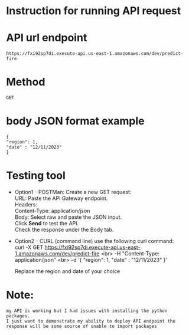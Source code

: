 # Instruction for running API request 
# API url endpoint
    https://fxi92sp7di.execute-api.us-east-1.amazonaws.com/dev/predict-fire

# Method 
    GET
# body JSON format example
    {
    "region": 1,
    "date" : "12/11/2023"
    }
# Testing tool 

 - Option1 - POSTMan:
    Create a new GET request:<br>
    URL: Paste the API Gateway endpoint.<br>
    Headers:<br>
        Content-Type: application/json<br>
    Body: Select raw and paste the JSON input.<br>
    Click **Send** to test the API.<br>
    Check the response under the Body tab.<br>

 - Option2 - CURL (command line)
    use the following curl command:<br>
        curl -X GET https://fxi92sp7di.execute-api.us-east-1.amazonaws.com/dev/predict-fire \<br>
        -H "Content-Type: application/json" \<br>
        -d '{
        "region": 1,
        "date" : "12/11/2023"
        }'<br>
    
    Replace the region and date of your choice

# Note: 
    my API is working but I had issues with installing the python packages. 
    I just want to demonstrate my ability to deploy API endpoint the response will be some source of unable to import packages